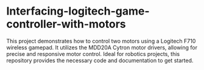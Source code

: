 # Interfacing-logitech-game-controller-with-motors
This project demonstrates how to control two motors using a Logitech F710 wireless gamepad. It utilizes the MDD20A Cytron motor drivers, allowing for precise and responsive motor control. Ideal for robotics projects, this repository provides the necessary code and documentation to get started.
